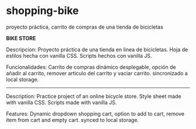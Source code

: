 # shopping-bike
proyecto práctica, carrito de compras de una tienda de bicicletas

**BIKE STORE**

Descripcion:
Proyecto práctica de una tienda en linea de bicicletas.
Hoja de estilos hecha con vanilla CSS.
Scripts hechos con vanilla JS.

Funcionalidades:
Carrito de compras dinámico desplegable, opción de añadir al carrito, remover articulo del carrito y vaciar carrito.
sincronizado a local storage.

*********************
Description:
Practice project of an online bicycle store.
Style sheet made with vanilla CSS.
Scripts made with vanilla JS.

Features:
Dynamic dropdown shopping cart, option to add to cart, remove item from cart and empty cart.
synced to local storage.

